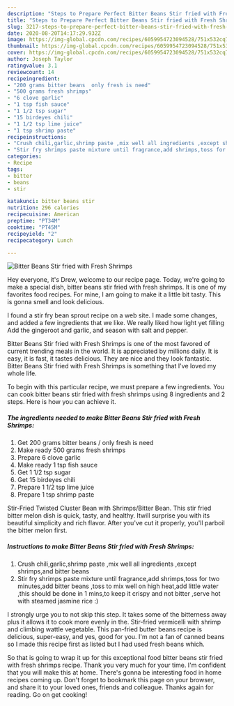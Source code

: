 ```yaml
---
description: "Steps to Prepare Perfect Bitter Beans Stir fried with Fresh Shrimps"
title: "Steps to Prepare Perfect Bitter Beans Stir fried with Fresh Shrimps"
slug: 3217-steps-to-prepare-perfect-bitter-beans-stir-fried-with-fresh-shrimps
date: 2020-08-20T14:17:29.932Z
image: https://img-global.cpcdn.com/recipes/6059954723094528/751x532cq70/bitter-beans-stir-fried-with-fresh-shrimps-recipe-main-photo.jpg
thumbnail: https://img-global.cpcdn.com/recipes/6059954723094528/751x532cq70/bitter-beans-stir-fried-with-fresh-shrimps-recipe-main-photo.jpg
cover: https://img-global.cpcdn.com/recipes/6059954723094528/751x532cq70/bitter-beans-stir-fried-with-fresh-shrimps-recipe-main-photo.jpg
author: Joseph Taylor
ratingvalue: 3.1
reviewcount: 14
recipeingredient:
- "200 grams bitter beans  only fresh is need"
- "500 grams fresh shrimps"
- "6 clove garlic"
- "1 tsp fish sauce"
- "1 1/2 tsp sugar"
- "15 birdeyes chili"
- "1 1/2 tsp lime juice"
- "1 tsp shrimp paste"
recipeinstructions:
- "Crush chili,garlic,shrimp paste ,mix well all ingredients ,except shrimps,and bitter beans"
- "Stir fry shrimps paste mixture until fragrance,add shrimps,toss for two minutes,add bitter beans ,toss to mix well on high heat,add little water ,this should be done in 1 mins,to keep it crispy and not bitter ,serve hot with steamed jasmine rice :)"
categories:
- Recipe
tags:
- bitter
- beans
- stir

katakunci: bitter beans stir 
nutrition: 296 calories
recipecuisine: American
preptime: "PT34M"
cooktime: "PT45M"
recipeyield: "2"
recipecategory: Lunch

---
```



![Bitter Beans Stir fried with Fresh Shrimps](https://img-global.cpcdn.com/recipes/6059954723094528/751x532cq70/bitter-beans-stir-fried-with-fresh-shrimps-recipe-main-photo.jpg)

Hey everyone, it's Drew, welcome to our recipe page. Today, we're going to make a special dish, bitter beans stir fried with fresh shrimps. It is one of my favorites food recipes. For mine, I am going to make it a little bit tasty. This is gonna smell and look delicious.

I found a stir fry bean sprout recipe on a web site. I made some changes, and added a few ingredients that we like. We really liked how light yet filling Add the gingeroot and garlic, and season with salt and pepper.

Bitter Beans Stir fried with Fresh Shrimps is one of the most favored of current trending meals in the world. It is appreciated by millions daily. It is easy, it is fast, it tastes delicious. They are nice and they look fantastic. Bitter Beans Stir fried with Fresh Shrimps is something that I've loved my whole life.


To begin with this particular recipe, we must prepare a few ingredients. You can cook bitter beans stir fried with fresh shrimps using 8 ingredients and 2 steps. Here is how you can achieve it.

<!--inarticleads1-->

##### The ingredients needed to make Bitter Beans Stir fried with Fresh Shrimps:

1. Get 200 grams bitter beans / only fresh is need
1. Make ready 500 grams fresh shrimps
1. Prepare 6 clove garlic
1. Make ready 1 tsp fish sauce
1. Get 1 1/2 tsp sugar
1. Get 15 birdeyes chili
1. Prepare 1 1/2 tsp lime juice
1. Prepare 1 tsp shrimp paste


Stir-Fried Twisted Cluster Bean with Shrimps/Bitter Bean. This stir fried bitter melon dish is quick, tasty, and healthy. Itwill surprise you with its beautiful simplicity and rich flavor. After you&#39;ve cut it properly, you&#39;ll parboil the bitter melon first. 

<!--inarticleads2-->

##### Instructions to make Bitter Beans Stir fried with Fresh Shrimps:

1. Crush chili,garlic,shrimp paste ,mix well all ingredients ,except shrimps,and bitter beans
1. Stir fry shrimps paste mixture until fragrance,add shrimps,toss for two minutes,add bitter beans ,toss to mix well on high heat,add little water ,this should be done in 1 mins,to keep it crispy and not bitter ,serve hot with steamed jasmine rice :)


I strongly urge you to not skip this step. It takes some of the bitterness away plus it allows it to cook more evenly in the. Stir-fried vermicelli with shrimp and climbing wattle vegetable. This pan-fried butter beans recipe is delicious, super-easy, and yes, good for you. I&#39;m not a fan of canned beans so I made this recipe first as listed but I had used fresh beans which. 

So that is going to wrap it up for this exceptional food bitter beans stir fried with fresh shrimps recipe. Thank you very much for your time. I'm confident that you will make this at home. There's gonna be interesting food in home recipes coming up. Don't forget to bookmark this page on your browser, and share it to your loved ones, friends and colleague. Thanks again for reading. Go on get cooking!
